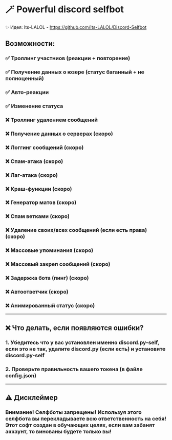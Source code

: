 # 🪄 Powerful discord selfbot
✨ Идея: Its-LALOL - https://github.com/Its-LALOL/Discord-Selfbot
## Возможности:
### ✅ Троллинг участниов (реакции + повторение)
### ✅ Получение данных о юзере (статус баганный + не полноценный)
### ✅ Авто-реакции
### ✅ Изменение статуса
### ❌ Троллинг удалением сообщений
### ❌ Получение данных о серверах (скоро)
### ❌ Логгинг сообщений (скоро)
### ❌ Спам-атака (скоро)
### ❌ Лаг-атака (скоро)
### ❌ Краш-функции (скоро)
### ❌ Генератор матов (скоро)
### ❌ Спам ветками (скоро)
### ❌ Удаление своих/всех сообщений (если есть права) (скоро)
### ❌ Массовые упоминания (скоро)
### ❌ Массовый закреп сообщений (скоро)
### ❌ Задержка бота (пинг) (скоро)
### ❌ Автоответчик (скоро)
### ❌ Анимированный статус (скоро)
---
## ❌ Что делать, если появляются ошибки?
### 1. Убедитесь что у вас установлен именно discord.py-self, если это не так, удалите discord.py (если есть) и установите discord.py-self
### 2. Проверьте правильность вашего токена (в файле config.json)
---
## ⚠️ Дисклеймер
### Внимание! Селфботы запрещены! Используя этого селфбота вы перекладываете всю ответственность на себя! Этот софт создан в обучающих целях, если вам забанят аккаунт, то винованы будете только вы!